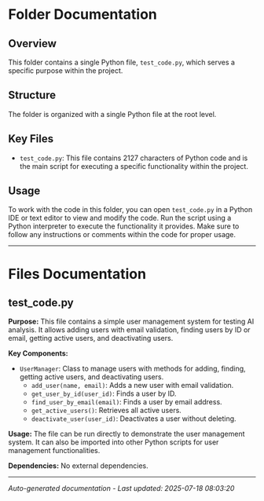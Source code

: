 # Folder Documentation

## Overview
This folder contains a single Python file, `test_code.py`, which serves a specific purpose within the project.

## Structure
The folder is organized with a single Python file at the root level.

## Key Files
- `test_code.py`: This file contains 2127 characters of Python code and is the main script for executing a specific functionality within the project.

## Usage
To work with the code in this folder, you can open `test_code.py` in a Python IDE or text editor to view and modify the code. Run the script using a Python interpreter to execute the functionality it provides. Make sure to follow any instructions or comments within the code for proper usage.

---

# Files Documentation

## test_code.py

**Purpose:** This file contains a simple user management system for testing AI analysis. It allows adding users with email validation, finding users by ID or email, getting active users, and deactivating users.

**Key Components:**
- `UserManager`: Class to manage users with methods for adding, finding, getting active users, and deactivating users.
  - `add_user(name, email)`: Adds a new user with email validation.
  - `get_user_by_id(user_id)`: Finds a user by ID.
  - `find_user_by_email(email)`: Finds a user by email address.
  - `get_active_users()`: Retrieves all active users.
  - `deactivate_user(user_id)`: Deactivates a user without deleting.
  
**Usage:** The file can be run directly to demonstrate the user management system. It can also be imported into other Python scripts for user management functionalities.

**Dependencies:** No external dependencies.

---
*Auto-generated documentation - Last updated: 2025-07-18 08:03:20*
